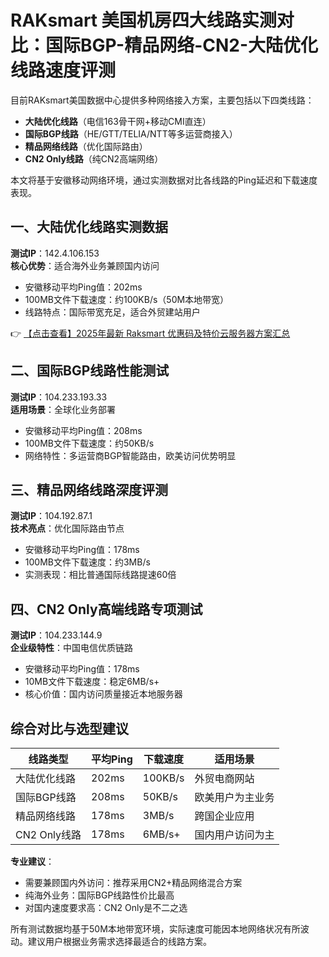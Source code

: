 # RAKsmart 美国机房四大线路实测对比：国际BGP-精品网络-CN2-大陆优化线路速度评测

目前RAKsmart美国数据中心提供多种网络接入方案，主要包括以下四类线路：

- **大陆优化线路**（电信163骨干网+移动CMI直连）
- **国际BGP线路**（HE/GTT/TELIA/NTT等多运营商接入）
- **精品网络线路**（优化国际路由）
- **CN2 Only线路**（纯CN2高端网络）

本文将基于安徽移动网络环境，通过实测数据对比各线路的Ping延迟和下载速度表现。

## 一、大陆优化线路实测数据
**测试IP**：142.4.106.153  
**核心优势**：适合海外业务兼顾国内访问  

- 安徽移动平均Ping值：202ms
- 100MB文件下载速度：约100KB/s（50M本地带宽）
- 线路特点：国际带宽充足，适合外贸建站用户

👉 [【点击查看】2025年最新 Raksmart 优惠码及特价云服务器方案汇总](https://bit.ly/raksmart)

## 二、国际BGP线路性能测试
**测试IP**：104.233.193.33  
**适用场景**：全球化业务部署  

- 安徽移动平均Ping值：208ms 
- 100MB文件下载速度：约50KB/s
- 网络特性：多运营商BGP智能路由，欧美访问优势明显

## 三、精品网络线路深度评测
**测试IP**：104.192.87.1  
**技术亮点**：优化国际路由节点  

- 安徽移动平均Ping值：178ms
- 100MB文件下载速度：约3MB/s
- 实测表现：相比普通国际线路提速60倍

## 四、CN2 Only高端线路专项测试
**测试IP**：104.233.144.9  
**企业级特性**：中国电信优质链路  

- 安徽移动平均Ping值：178ms
- 10MB文件下载速度：稳定6MB/s+
- 核心价值：国内访问质量接近本地服务器

## 综合对比与选型建议

| 线路类型       | 平均Ping | 下载速度   | 适用场景           |
|----------------|---------|------------|--------------------|
| 大陆优化线路   | 202ms   | 100KB/s    | 外贸电商网站       |
| 国际BGP线路    | 208ms   | 50KB/s     | 欧美用户为主业务   |
| 精品网络线路   | 178ms   | 3MB/s      | 跨国企业应用       |
| CN2 Only线路   | 178ms   | 6MB/s+     | 国内用户访问为主   |

**专业建议**：
- 需要兼顾国内外访问：推荐采用CN2+精品网络混合方案
- 纯海外业务：国际BGP线路性价比最高
- 对国内速度要求高：CN2 Only是不二之选

所有测试数据均基于50M本地带宽环境，实际速度可能因本地网络状况有所波动。建议用户根据业务需求选择最适合的线路方案。